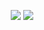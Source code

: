 <p align="center">
    <img src="https://github-readme-stats.vercel.app/api?username=AnatolyAb&theme=github_dark&show_icons=true">
    <img src="https://github-readme-stats.vercel.app/api/top-langs/?username=AnatolyAb&theme=github_dark&&langs_count=3">
</p>
